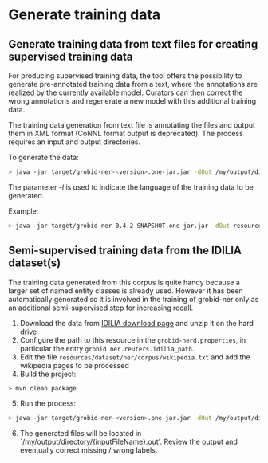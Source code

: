 <h1>Generate training data</h1>


## Generate training data from text files for creating supervised training data

For producing supervised training data, the tool offers the possibility to generate pre-annotated training data from a text, where the annotations are realized by the currently available model. Curators can then correct the wrong annotations and regenerate a new model with this additional training data.

The training data generation from text file is annotating the files and output them in XML format (CoNNL format output is deprecated). The process requires an input and output directories.

To generate the data:

```bash
> java -jar target/grobid-ner-<version>.one-jar.jar -dOut /my/output/directory -dIn /my/input/directory -l en -exe createTrainingNER
```

The parameter _-l_ is used to indicate the language of the training data to be generated.

Example:

```bash
> java -jar target/grobid-ner-0.4.2-SNAPSHOT.one-jar.jar -dOut resources/dataset/ner/corpus/xml/generated/ -dIn resources/dataset/ner/corpus/raw/wikipedia/ -l en -exe createTrainingNER
```

## Semi-supervised training data from the IDILIA dataset(s)

The training data generated from this corpus is quite handy because a larger set of named entity classes is already used. However it has been automatically generated so it is involved in the training of grobid-ner only as an additional semi-supervised step for increasing recall.

1. Download the data from [IDILIA download page](http://download.idilia.com/datasets/wikipedia/index.html) and unzip it on the hard drive
2. Configure the path to this resource in the `grobid-nerd.properties`, in particular the entry `grobid.ner.reuters.idilia_path`.
3. Edit the file `resources/dataset/ner/corpus/wikipedia.txt` and add the wikipedia pages to be processed
4. Build the project:

```bash
> mvn clean package
```

5. Run the process:

```bash
> java -jar target/grobid-ner-<version>.one-jar.jar -dOut /my/output/directory -exe createTrainingIDILLIA
```

6. The generated files will be located in `/my/output/directory/{inputFileName}.out'. Review the output and eventually correct missing / wrong labels.
